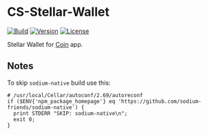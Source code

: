 # CS-Stellar-Wallet

[![Build](https://github.com/CoinSpace/cs-stellar-wallet/actions/workflows/ci.yml/badge.svg)](https://github.com/CoinSpace/cs-stellar-wallet/actions/workflows/ci.yml)
[![Version](https://img.shields.io/github/v/tag/CoinSpace/cs-stellar-wallet?label=version)](https://github.com/CoinSpace/cs-stellar-wallet/releases)
[![License](https://img.shields.io/github/license/CoinSpace/cs-stellar-wallet?color=blue)](https://github.com/CoinSpace/cs-stellar-wallet/blob/master/LICENSE)

Stellar Wallet for [Coin](https://github.com/CoinSpace/CoinSpace) app.

## Notes

To skip `sodium-native` build use this:
```
# /usr/local/Cellar/autoconf/2.69/autoreconf
if ($ENV{'npm_package_homepage'} eq 'https://github.com/sodium-friends/sodium-native') {
  print STDERR "SKIP: sodium-native\n";
  exit 0;
}
```

